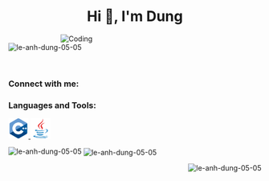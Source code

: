 <h1 align="center">Hi 👋, I'm Dung</h1>

<img align ="right" alt ="Coding" width="400" src="https://i.pinimg.com/originals/50/83/e0/5083e0a2a7dcaae07c142e8b87036a27.gif">
<p align="left"> <img src="https://komarev.com/ghpvc/?username=le-anh-dung-05-05&label=Profile%20views&color=0e75b6&style=flat" alt="le-anh-dung-05-05" /> </p>

<p align="left"> <a href="https://twitter.com/" target="blank"><img src="https://img.shields.io/twitter/follow/?logo=twitter&style=for-the-badge" alt="" /></a> </p>

<h3 align="left">Connect with me:</h3>
<p align="left">
</p>

<h3 align="left">Languages and Tools:</h3>
<p align="left"> <a href="https://www.w3schools.com/cpp/" target="_blank" rel="noreferrer"> <img src="https://raw.githubusercontent.com/devicons/devicon/master/icons/cplusplus/cplusplus-original.svg" alt="cplusplus" width="40" height="40"/> </a> <a href="https://www.java.com" target="_blank" rel="noreferrer"> <img src="https://raw.githubusercontent.com/devicons/devicon/master/icons/java/java-original.svg" alt="java" width="40" height="40"/> </a> </p>

<p><img align="left" src="https://github-readme-stats.vercel.app/api/top-langs?username=le-anh-dung-05-05&show_icons=true&locale=en&layout=compact" alt="le-anh-dung-05-05" /></p>

<p>&nbsp;<img align="center" src="https://github-readme-stats.vercel.app/api?username=le-anh-dung-05-05&show_icons=true&locale=en" alt="le-anh-dung-05-05" /></p>

<p><img align="right" src="https://github-readme-streak-stats.herokuapp.com/?user=le-anh-dung-05-05&" alt="le-anh-dung-05-05" /></p>
